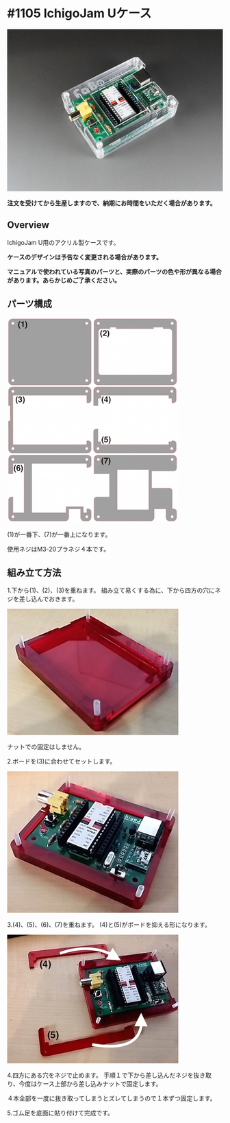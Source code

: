 # #1105 IchigoJam Uケース


![](../img/1100_case/product/1105_case_ichigojam_product.jpg)
<!--COLORME-->

**注文を受けてから生産しますので、納期にお時間をいただく場合があります。**

## Overview
IchigoJam U用のアクリル製ケースです。

**ケースのデザインは予告なく変更される場合があります。**

**マニュアルで使われている写真のパーツと、実際のパーツの色や形が異なる場合があります。あらかじめご了承ください。**

## パーツ構成

![](../img/1100_case/manual/ichigojam_00.jpg)

(1)が一番下、(7)が一番上になります。

使用ネジはM3-20プラネジ４本です。

## 組み立て方法
1.下から(1)、(2)、(3)を重ねます。
組み立て易くする為に、下から四方の穴にネジを差し込んでおきます。

![](../img/1100_case/manual/ichigojam_01.jpg)

ナットでの固定はしません。

2.ボードを(3)に合わせてセットします。

![](../img/1100_case/manual/ichigojam_02.jpg)

3.(4)、(5)、(6)、(7)を重ねます。
(4)と(5)がボードを抑える形になります。

![](../img/1100_case/manual/ichigojam_03.jpg)

4.四方にある穴をネジで止めます。
手順１で下から差し込んだネジを抜き取り、今度はケース上部から差し込みナットで固定します。

４本全部を一度に抜き取ってしまうとズレてしまうので１本ずつ固定します。

5.ゴム足を底面に貼り付けて完成です。
